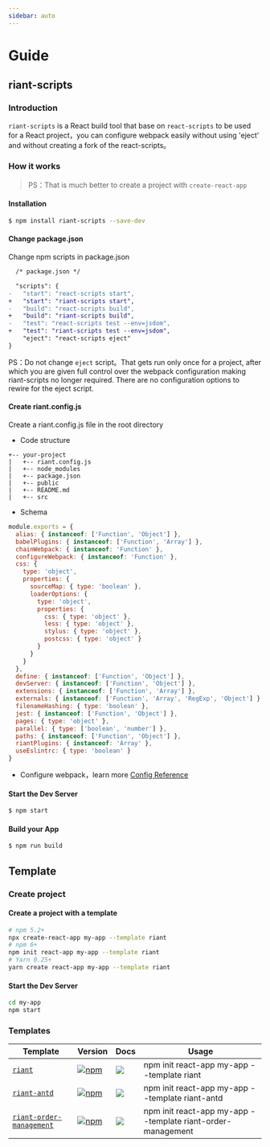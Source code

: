 ```yaml
---
sidebar: auto
---
```


# Guide

## riant-scripts

### Introduction

`riant-scripts` is a React build tool that base on `react-scripts` to be used for a React project，you can configure webpack easily without using 'eject' and without creating a fork of the react-scripts。

### How it works

> PS：That is much better to create a project with `create-react-app`

#### Installation

```bash
$ npm install riant-scripts --save-dev
```

#### Change package.json

Change npm scripts in package.json

```diff
  /* package.json */

  "scripts": {
-   "start": "react-scripts start",
+   "start": "riant-scripts start",
-   "build": "react-scripts build",
+   "build": "riant-scripts build",
-   "test": "react-scripts test --env=jsdom",
+   "test": "riant-scripts test --env=jsdom",
    "eject": "react-scripts eject"
}
```
PS：Do not change `eject` script。That gets run only once for a project, after which you are given full control over the webpack configuration making riant-scripts no longer required. There are no configuration options to rewire for the eject script.

#### Create riant.config.js

Create a riant.config.js file in the root directory

* Code structure

```
+-- your-project
|   +-- riant.config.js
|   +-- node_modules
|   +-- package.json
|   +-- public
|   +-- README.md
|   +-- src
```

* Schema

```js
module.exports = {
  alias: { instanceof: ['Function', 'Object'] },
  babelPlugins: { instanceof: ['Function', 'Array'] },
  chainWebpack: { instanceof: 'Function' },
  configureWebpack: { instanceof: 'Function' },
  css: {
    type: 'object',
    properties: {
      sourceMap: { type: 'boolean' },
      loaderOptions: {
        type: 'object',
        properties: {
          css: { type: 'object' },
          less: { type: 'object' },
          stylus: { type: 'object' },
          postcss: { type: 'object' }
        }
      }
    }
  },
  define: { instanceof: ['Function', 'Object'] },
  devServer: { instanceof: ['Function', 'Object'] },
  extensions: { instanceof: ['Function', 'Array'] },
  externals: { instanceof: ['Function', 'Array', 'RegExp', 'Object'] },
  filenameHashing: { type: 'boolean' },
  jest: { instanceof: ['Function', 'Object'] },
  pages: { type: 'object' },
  parallel: { type: ['boolean', 'number'] },
  paths: { instanceof: ['Function', 'Object'] },
  riantPlugins: { instanceof: 'Array' },
  useEslintrc: { type: 'boolean' }
}
```

* Configure webpack，learn more [Config Reference](/config/)

#### Start the Dev Server

```bash
$ npm start
```

#### Build your App

```bash
$ npm run build
```

## Template

### Create project

#### Create a project with a template

```bash
# npm 5.2+
npx create-react-app my-app --template riant
# npm 6+
npm init react-app my-app --template riant
# Yarn 0.25+
yarn create react-app my-app --template riant
```

#### Start the Dev Server

```bash
cd my-app
npm start
```

### Templates

| Template | Version | Docs | Usage |
| ------- | ------- | ---- | ----------- |
| [`riant`](packages/cra-template-riant) | [![npm](https://img.shields.io/npm/v/cra-template-riant.svg?style=flat-square)](https://www.npmjs.com/package/cra-template-riant) | [![](https://img.shields.io/badge/API%20Docs-markdown-lightgrey.svg?style=flat-square)](packages/cra-template-riant#readme) | npm init react-app my-app --template riant |
| [`riant-antd`](packages/cra-template-riant-antd) | [![npm](https://img.shields.io/npm/v/cra-template-riant-antd.svg?style=flat-square)](https://www.npmjs.com/package/cra-template-riant-antd) | [![](https://img.shields.io/badge/API%20Docs-markdown-lightgrey.svg?style=flat-square)](packages/cra-template-riant-antd#readme) | npm init react-app my-app --template riant-antd |
| [`riant-order-management`](packages/cra-template-riant-order-management) | [![npm](https://img.shields.io/npm/v/cra-template-riant-order-management.svg?style=flat-square)](https://www.npmjs.com/package/cra-template-riant-order-management) | [![](https://img.shields.io/badge/API%20Docs-markdown-lightgrey.svg?style=flat-square)](packages/cra-template-riant-order-management#readme) | npm init react-app my-app --template riant-order-management |